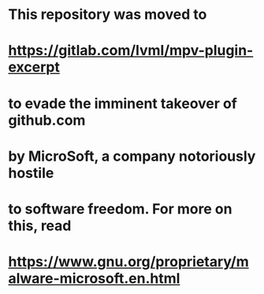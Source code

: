 # This repository was moved to
# https://gitlab.com/lvml/mpv-plugin-excerpt
# to evade the imminent takeover of github.com
# by MicroSoft, a company notoriously hostile
# to software freedom. For more on this, read
# https://www.gnu.org/proprietary/malware-microsoft.en.html
